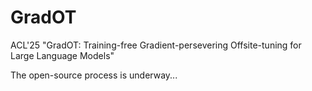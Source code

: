 # GradOT
ACL'25 "GradOT: Training-free Gradient-persevering Offsite-tuning for Large Language Models"

The open-source process is underway...

